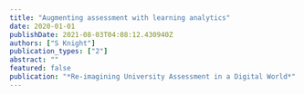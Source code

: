 ```yaml
---
title: "Augmenting assessment with learning analytics"
date: 2020-01-01
publishDate: 2021-08-03T04:08:12.430940Z
authors: ["S Knight"]
publication_types: ["2"]
abstract: ""
featured: false
publication: "*Re-imagining University Assessment in a Digital World*"
---
```


